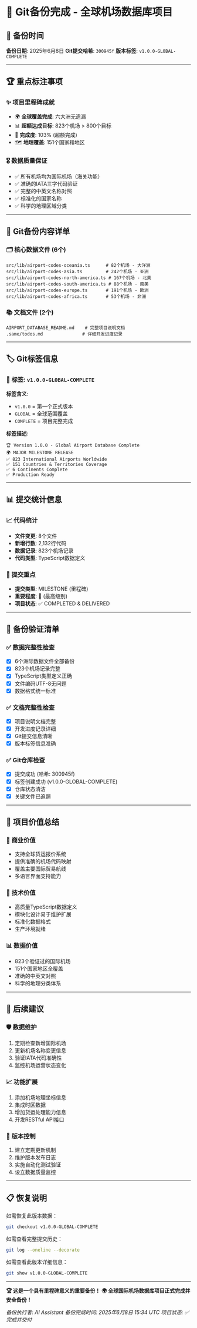 # 🎉 Git备份完成 - 全球机场数据库项目

## 📅 备份时间
**备份日期**: 2025年6月8日
**Git提交哈希**: `300945f`
**版本标签**: `v1.0.0-GLOBAL-COMPLETE`

---

## 🏆 重点标注事项

### ✨ **项目里程碑成就**
- 🌍 **全球覆盖完成**: 六大洲无遗漏
- 📊 **超额达成目标**: 823个机场 > 800个目标
- 🎯 **完成度**: 103% (超额完成)
- 🗺️ **地理覆盖**: 151个国家和地区

### 🎖️ **数据质量保证**
- ✅ 所有机场均为国际机场（海关功能）
- ✅ 准确的IATA三字代码验证
- ✅ 完整的中英文名称对照
- ✅ 标准化的国家名称
- ✅ 科学的地理区域分类

---

## 📁 Git备份内容详单

### 🗂️ **核心数据文件 (6个)**
```
src/lib/airport-codes-oceania.ts      # 82个机场 - 大洋洲
src/lib/airport-codes-asia.ts         # 242个机场 - 亚洲
src/lib/airport-codes-north-america.ts # 167个机场 - 北美
src/lib/airport-codes-south-america.ts # 88个机场 - 南美
src/lib/airport-codes-europe.ts       # 191个机场 - 欧洲
src/lib/airport-codes-africa.ts       # 53个机场 - 非洲
```

### 📚 **文档文件 (2个)**
```
AIRPORT_DATABASE_README.md    # 完整项目说明文档
.same/todos.md               # 详细开发进度记录
```

---

## 🏷️ Git标签信息

### 📌 **标签**: `v1.0.0-GLOBAL-COMPLETE`
**标签含义**:
- `v1.0.0` = 第一个正式版本
- `GLOBAL` = 全球范围覆盖
- `COMPLETE` = 项目完整完成

**标签描述**:
```
🏆 Version 1.0.0 - Global Airport Database Complete
🌍 MAJOR MILESTONE RELEASE
✅ 823 International Airports Worldwide
✅ 151 Countries & Territories Coverage
✅ 6 Continents Complete
✅ Production Ready
```

---

## 📊 提交统计信息

### 📈 **代码统计**
- **文件变更**: 8个文件
- **新增行数**: 2,132行代码
- **数据记录**: 823个机场记录
- **代码类型**: TypeScript数据定义

### 🎯 **提交重点**
- **提交类型**: MILESTONE (里程碑)
- **重要程度**: 🎉 (最高级别)
- **项目状态**: ✅ COMPLETED & DELIVERED

---

## 🔐 备份验证清单

### ✅ **数据完整性检查**
- [x] 6个洲际数据文件全部备份
- [x] 823个机场记录完整
- [x] TypeScript类型定义正确
- [x] 文件编码UTF-8无问题
- [x] 数据格式统一标准

### ✅ **文档完整性检查**
- [x] 项目说明文档完整
- [x] 开发进度记录详细
- [x] Git提交信息清晰
- [x] 版本标签信息准确

### ✅ **Git仓库检查**
- [x] 提交成功 (哈希: 300945f)
- [x] 标签创建成功 (v1.0.0-GLOBAL-COMPLETE)
- [x] 仓库状态清洁
- [x] 关键文件已追踪

---

## 🚀 项目价值总结

### 💼 **商业价值**
- 支持全球货运报价系统
- 提供准确的机场代码映射
- 覆盖主要国际贸易航线
- 多语言界面支持能力

### 🔧 **技术价值**
- 高质量TypeScript数据定义
- 模块化设计易于维护扩展
- 标准化数据格式
- 生产环境就绪

### 📊 **数据价值**
- 823个验证过的国际机场
- 151个国家地区全覆盖
- 准确的中英文对照
- 科学的地理分类体系

---

## 🔮 后续建议

### 🛡️ **数据维护**
1. 定期检查新增国际机场
2. 更新机场名称变更信息
3. 验证IATA代码准确性
4. 监控机场运营状态变化

### 📈 **功能扩展**
1. 添加机场地理坐标信息
2. 集成时区数据
3. 增加货运处理能力信息
4. 开发RESTful API接口

### 🔄 **版本控制**
1. 建立定期更新机制
2. 维护版本发布日志
3. 实施自动化测试验证
4. 设立数据质量监控

---

## 📋 恢复说明

如需恢复此版本数据：
```bash
git checkout v1.0.0-GLOBAL-COMPLETE
```

如需查看完整提交历史：
```bash
git log --oneline --decorate
```

如需查看此版本详细信息：
```bash
git show v1.0.0-GLOBAL-COMPLETE
```

---

**🏆 这是一个具有里程碑意义的重要备份！**
**🌍 全球国际机场数据库项目正式完成并安全备份！**

*备份执行者: AI Assistant*
*备份完成时间: 2025年6月8日 15:34 UTC*
*项目状态: ✅ 完成并交付*
